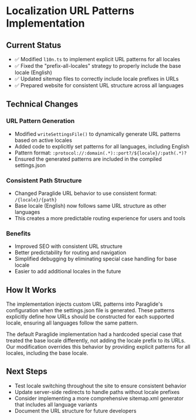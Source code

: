 # Localization URL Patterns Implementation

## Current Status
- ✅ Modified `l10n.ts` to implement explicit URL patterns for all locales
- ✅ Fixed the "prefix-all-locales" strategy to properly include the base locale (English)
- ✅ Updated sitemap files to correctly include locale prefixes in URLs
- ✅ Prepared website for consistent URL structure across all languages

## Technical Changes

### URL Pattern Generation
- Modified `writeSettingsFile()` to dynamically generate URL patterns based on active locales
- Added code to explicitly set patterns for all languages, including English
- Pattern format: `:protocol://:domain(.*)::port?/${locale}/:path(.*)?`
- Ensured the generated patterns are included in the compiled settings.json

### Consistent Path Structure
- Changed Paraglide URL behavior to use consistent format: `/{locale}/{path}`
- Base locale (English) now follows same URL structure as other languages
- This creates a more predictable routing experience for users and tools

### Benefits
- Improved SEO with consistent URL structure
- Better predictability for routing and navigation
- Simplified debugging by eliminating special case handling for base locale
- Easier to add additional locales in the future

## How It Works
The implementation injects custom URL patterns into Paraglide's configuration when the settings.json file is generated. These patterns explicitly define how URLs should be constructed for each supported locale, ensuring all languages follow the same pattern.

The default Paraglide implementation had a hardcoded special case that treated the base locale differently, not adding the locale prefix to its URLs. Our modification overrides this behavior by providing explicit patterns for all locales, including the base locale.

## Next Steps
- Test locale switching throughout the site to ensure consistent behavior
- Update server-side redirects to handle paths without locale prefixes
- Consider implementing a more comprehensive sitemap.xml generator that includes all language variants
- Document the URL structure for future developers